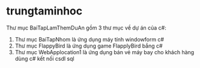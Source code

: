 # trungtaminhoc
Thư mục BaiTapLamThemDuAn gồm 3 thư mục về dự án của c#:
  1. Thư mục BaiTapNhom là ứng dụng máy tính windowform c#
  2. Thư mục FlappyBird là ứng dụng game FlapplyBird bắng c#
  3. Thư mục WebApplocation1 là ứng dụng bán vé máy bay cho khách hàng dùng c# kết nối csdl sql
